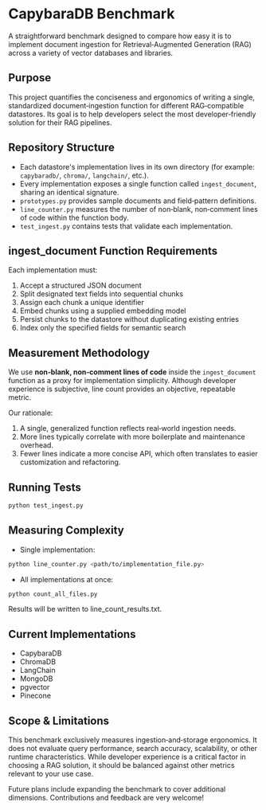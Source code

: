# CapybaraDB Benchmark

A straightforward benchmark designed to compare how easy it is to implement document ingestion for Retrieval‑Augmented Generation (RAG) across a variety of vector databases and libraries.

## Purpose

This project quantifies the conciseness and ergonomics of writing a single, standardized document‑ingestion function for different RAG‑compatible datastores. Its goal is to help developers select the most developer‑friendly solution for their RAG pipelines.

## Repository Structure

- Each datastore's implementation lives in its own directory (for example: `capybaradb/`, `chroma/`, `langchain/`, etc.).
- Every implementation exposes a single function called `ingest_document`, sharing an identical signature.
- `prototypes.py` provides sample documents and field‑pattern definitions.
- `line_counter.py` measures the number of non‑blank, non‑comment lines of code within the function body.
- `test_ingest.py` contains tests that validate each implementation.

## ingest_document Function Requirements

Each implementation must:

1. Accept a structured JSON document  
2. Split designated text fields into sequential chunks  
3. Assign each chunk a unique identifier  
4. Embed chunks using a supplied embedding model  
5. Persist chunks to the datastore without duplicating existing entries  
6. Index only the specified fields for semantic search  

## Measurement Methodology

We use **non‑blank, non‑comment lines of code** inside the `ingest_document` function as a proxy for implementation simplicity. Although developer experience is subjective, line count provides an objective, repeatable metric.

Our rationale:

1. A single, generalized function reflects real‑world ingestion needs.  
2. More lines typically correlate with more boilerplate and maintenance overhead.  
3. Fewer lines indicate a more concise API, which often translates to easier customization and refactoring.

## Running Tests

```bash
python test_ingest.py
```

## Measuring Complexity

- Single implementation:

```bash
python line_counter.py <path/to/implementation_file.py>
```

- All implementations at once:

```bash
python count_all_files.py
```

Results will be written to line_count_results.txt.

## Current Implementations

- CapybaraDB
- ChromaDB
- LangChain
- MongoDB
- pgvector
- Pinecone

## Scope & Limitations

This benchmark exclusively measures ingestion‑and‑storage ergonomics. It does not evaluate query performance, search accuracy, scalability, or other runtime characteristics. While developer experience is a critical factor in choosing a RAG solution, it should be balanced against other metrics relevant to your use case.

Future plans include expanding the benchmark to cover additional dimensions. Contributions and feedback are very welcome!